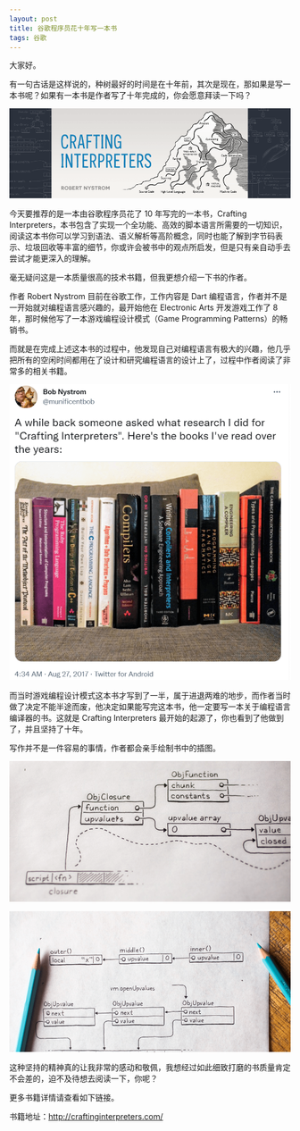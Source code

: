 ```yaml
---
layout: post
title: 谷歌程序员花十年写一本书
tags: 谷歌
---
```


大家好。

有一句古话是这样说的，种树最好的时间是在十年前，其次是现在，那如果是写一本书呢？如果有一本书是作者写了十年完成的，你会愿意拜读一下吗？

![image-20220320143743826](https://raw.githubusercontent.com/ZhuPeng/pic/master/images/compress_image-20220320143743826.png)

今天要推荐的是一本由谷歌程序员花了 10 年写完的一本书，Crafting Interpreters，本书包含了实现一个全功能、高效的脚本语言所需要的一切知识，阅读这本书你可以学习到语法、语义解析等高阶概念，同时也能了解到字节码表示、垃圾回收等丰富的细节，你或许会被书中的观点所启发，但是只有亲自动手去尝试才能更深入的理解。

毫无疑问这是一本质量很高的技术书籍，但我更想介绍一下书的作者。

作者 Robert Nystrom 目前在谷歌工作，工作内容是 Dart 编程语言，作者并不是一开始就对编程语言感兴趣的，最开始他在 Electronic Arts 开发游戏工作了 8 年，那时候他写了一本游戏编程设计模式（Game Programming Patterns）的畅销书。

而就是在完成上述这本书的过程中，他发现自己对编程语言有极大的兴趣，他几乎把所有的空闲时间都用在了设计和研究编程语言的设计上了，过程中作者阅读了非常多的相关书籍。

![img](https://raw.githubusercontent.com/ZhuPeng/pic/master/images/compress_ob_pasted-image-20220111221812.png)

而当时游戏编程设计模式这本书才写到了一半，属于进退两难的地步，而作者当时做了决定不能半途而废，他决定如果能写完这本书，他一定要写一本关于编程语言编译器的书。这就是 Crafting Interpreters 最开始的起源了，你也看到了他做到了，并且坚持了十年。

写作并不是一件容易的事情，作者都会亲手绘制书中的插图。

![img](https://raw.githubusercontent.com/ZhuPeng/pic/master/images/compress_ink.craft.int.png)

![img](https://raw.githubusercontent.com/ZhuPeng/pic/master/images/compress_registration.craft.int.png)

这种坚持的精神真的让我非常的感动和敬佩，我想经过如此细致打磨的书质量肯定不会差的，迫不及待想去阅读一下，你呢？

更多书籍详情请查看如下链接。

书籍地址：http://craftinginterpreters.com/

